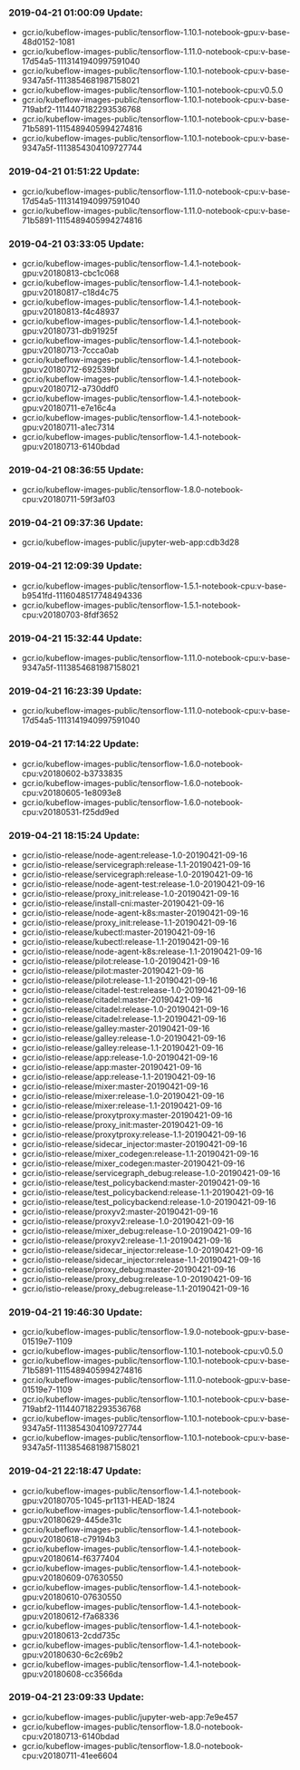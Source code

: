 ### 2019-04-21 01:00:09 Update:

- gcr.io/kubeflow-images-public/tensorflow-1.10.1-notebook-gpu:v-base-48d0152-1081
- gcr.io/kubeflow-images-public/tensorflow-1.11.0-notebook-cpu:v-base-17d54a5-1113141940997591040
- gcr.io/kubeflow-images-public/tensorflow-1.10.1-notebook-cpu:v-base-9347a5f-1113854681987158021
- gcr.io/kubeflow-images-public/tensorflow-1.10.1-notebook-cpu:v0.5.0
- gcr.io/kubeflow-images-public/tensorflow-1.10.1-notebook-cpu:v-base-719abf2-1114407182293536768
- gcr.io/kubeflow-images-public/tensorflow-1.10.1-notebook-cpu:v-base-71b5891-1115489405994274816
- gcr.io/kubeflow-images-public/tensorflow-1.10.1-notebook-cpu:v-base-9347a5f-1113854304109727744
### 2019-04-21 01:51:22 Update:

- gcr.io/kubeflow-images-public/tensorflow-1.11.0-notebook-cpu:v-base-17d54a5-1113141940997591040
- gcr.io/kubeflow-images-public/tensorflow-1.11.0-notebook-cpu:v-base-71b5891-1115489405994274816
### 2019-04-21 03:33:05 Update:

- gcr.io/kubeflow-images-public/tensorflow-1.4.1-notebook-gpu:v20180813-cbc1c068
- gcr.io/kubeflow-images-public/tensorflow-1.4.1-notebook-gpu:v20180817-c18d4c75
- gcr.io/kubeflow-images-public/tensorflow-1.4.1-notebook-gpu:v20180813-f4c48937
- gcr.io/kubeflow-images-public/tensorflow-1.4.1-notebook-gpu:v20180731-db91925f
- gcr.io/kubeflow-images-public/tensorflow-1.4.1-notebook-gpu:v20180713-7ccca0ab
- gcr.io/kubeflow-images-public/tensorflow-1.4.1-notebook-gpu:v20180712-692539bf
- gcr.io/kubeflow-images-public/tensorflow-1.4.1-notebook-gpu:v20180712-a730ddf0
- gcr.io/kubeflow-images-public/tensorflow-1.4.1-notebook-gpu:v20180711-e7e16c4a
- gcr.io/kubeflow-images-public/tensorflow-1.4.1-notebook-gpu:v20180711-a1ec7314
- gcr.io/kubeflow-images-public/tensorflow-1.4.1-notebook-gpu:v20180713-6140bdad
### 2019-04-21 08:36:55 Update:

- gcr.io/kubeflow-images-public/tensorflow-1.8.0-notebook-cpu:v20180711-59f3af03
### 2019-04-21 09:37:36 Update:

- gcr.io/kubeflow-images-public/jupyter-web-app:cdb3d28
### 2019-04-21 12:09:39 Update:

- gcr.io/kubeflow-images-public/tensorflow-1.5.1-notebook-cpu:v-base-b9541fd-1116048517748494336
- gcr.io/kubeflow-images-public/tensorflow-1.5.1-notebook-cpu:v20180703-8fdf3652
### 2019-04-21 15:32:44 Update:

- gcr.io/kubeflow-images-public/tensorflow-1.11.0-notebook-cpu:v-base-9347a5f-1113854681987158021
### 2019-04-21 16:23:39 Update:

- gcr.io/kubeflow-images-public/tensorflow-1.11.0-notebook-cpu:v-base-17d54a5-1113141940997591040
### 2019-04-21 17:14:22 Update:

- gcr.io/kubeflow-images-public/tensorflow-1.6.0-notebook-cpu:v20180602-b3733835
- gcr.io/kubeflow-images-public/tensorflow-1.6.0-notebook-cpu:v20180605-1e8093e8
- gcr.io/kubeflow-images-public/tensorflow-1.6.0-notebook-cpu:v20180531-f25dd9ed
### 2019-04-21 18:15:24 Update:

- gcr.io/istio-release/node-agent:release-1.0-20190421-09-16
- gcr.io/istio-release/servicegraph:release-1.1-20190421-09-16
- gcr.io/istio-release/servicegraph:release-1.0-20190421-09-16
- gcr.io/istio-release/node-agent-test:release-1.0-20190421-09-16
- gcr.io/istio-release/proxy_init:release-1.0-20190421-09-16
- gcr.io/istio-release/install-cni:master-20190421-09-16
- gcr.io/istio-release/node-agent-k8s:master-20190421-09-16
- gcr.io/istio-release/proxy_init:release-1.1-20190421-09-16
- gcr.io/istio-release/kubectl:master-20190421-09-16
- gcr.io/istio-release/kubectl:release-1.1-20190421-09-16
- gcr.io/istio-release/node-agent-k8s:release-1.1-20190421-09-16
- gcr.io/istio-release/pilot:release-1.0-20190421-09-16
- gcr.io/istio-release/pilot:master-20190421-09-16
- gcr.io/istio-release/pilot:release-1.1-20190421-09-16
- gcr.io/istio-release/citadel-test:release-1.0-20190421-09-16
- gcr.io/istio-release/citadel:master-20190421-09-16
- gcr.io/istio-release/citadel:release-1.0-20190421-09-16
- gcr.io/istio-release/citadel:release-1.1-20190421-09-16
- gcr.io/istio-release/galley:master-20190421-09-16
- gcr.io/istio-release/galley:release-1.0-20190421-09-16
- gcr.io/istio-release/galley:release-1.1-20190421-09-16
- gcr.io/istio-release/app:release-1.0-20190421-09-16
- gcr.io/istio-release/app:master-20190421-09-16
- gcr.io/istio-release/app:release-1.1-20190421-09-16
- gcr.io/istio-release/mixer:master-20190421-09-16
- gcr.io/istio-release/mixer:release-1.0-20190421-09-16
- gcr.io/istio-release/mixer:release-1.1-20190421-09-16
- gcr.io/istio-release/proxytproxy:master-20190421-09-16
- gcr.io/istio-release/proxy_init:master-20190421-09-16
- gcr.io/istio-release/proxytproxy:release-1.1-20190421-09-16
- gcr.io/istio-release/sidecar_injector:master-20190421-09-16
- gcr.io/istio-release/mixer_codegen:release-1.1-20190421-09-16
- gcr.io/istio-release/mixer_codegen:master-20190421-09-16
- gcr.io/istio-release/servicegraph_debug:release-1.0-20190421-09-16
- gcr.io/istio-release/test_policybackend:master-20190421-09-16
- gcr.io/istio-release/test_policybackend:release-1.1-20190421-09-16
- gcr.io/istio-release/test_policybackend:release-1.0-20190421-09-16
- gcr.io/istio-release/proxyv2:master-20190421-09-16
- gcr.io/istio-release/proxyv2:release-1.0-20190421-09-16
- gcr.io/istio-release/mixer_debug:release-1.0-20190421-09-16
- gcr.io/istio-release/proxyv2:release-1.1-20190421-09-16
- gcr.io/istio-release/sidecar_injector:release-1.0-20190421-09-16
- gcr.io/istio-release/sidecar_injector:release-1.1-20190421-09-16
- gcr.io/istio-release/proxy_debug:master-20190421-09-16
- gcr.io/istio-release/proxy_debug:release-1.0-20190421-09-16
- gcr.io/istio-release/proxy_debug:release-1.1-20190421-09-16
### 2019-04-21 19:46:30 Update:

- gcr.io/kubeflow-images-public/tensorflow-1.9.0-notebook-gpu:v-base-01519e7-1109
- gcr.io/kubeflow-images-public/tensorflow-1.10.1-notebook-cpu:v0.5.0
- gcr.io/kubeflow-images-public/tensorflow-1.10.1-notebook-cpu:v-base-71b5891-1115489405994274816
- gcr.io/kubeflow-images-public/tensorflow-1.11.0-notebook-gpu:v-base-01519e7-1109
- gcr.io/kubeflow-images-public/tensorflow-1.10.1-notebook-cpu:v-base-719abf2-1114407182293536768
- gcr.io/kubeflow-images-public/tensorflow-1.10.1-notebook-cpu:v-base-9347a5f-1113854304109727744
- gcr.io/kubeflow-images-public/tensorflow-1.10.1-notebook-cpu:v-base-9347a5f-1113854681987158021
### 2019-04-21 22:18:47 Update:

- gcr.io/kubeflow-images-public/tensorflow-1.4.1-notebook-gpu:v20180705-1045-pr1131-HEAD-1824
- gcr.io/kubeflow-images-public/tensorflow-1.4.1-notebook-gpu:v20180629-445de31c
- gcr.io/kubeflow-images-public/tensorflow-1.4.1-notebook-gpu:v20180618-c79194b3
- gcr.io/kubeflow-images-public/tensorflow-1.4.1-notebook-gpu:v20180614-f6377404
- gcr.io/kubeflow-images-public/tensorflow-1.4.1-notebook-gpu:v20180609-07630550
- gcr.io/kubeflow-images-public/tensorflow-1.4.1-notebook-gpu:v20180610-07630550
- gcr.io/kubeflow-images-public/tensorflow-1.4.1-notebook-gpu:v20180612-f7a68336
- gcr.io/kubeflow-images-public/tensorflow-1.4.1-notebook-gpu:v20180613-2cdd735c
- gcr.io/kubeflow-images-public/tensorflow-1.4.1-notebook-gpu:v20180630-6c2c69b2
- gcr.io/kubeflow-images-public/tensorflow-1.4.1-notebook-gpu:v20180608-cc3566da
### 2019-04-21 23:09:33 Update:

- gcr.io/kubeflow-images-public/jupyter-web-app:7e9e457
- gcr.io/kubeflow-images-public/tensorflow-1.8.0-notebook-cpu:v20180713-6140bdad
- gcr.io/kubeflow-images-public/tensorflow-1.8.0-notebook-cpu:v20180711-41ee6604
